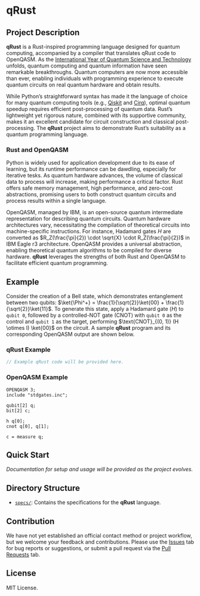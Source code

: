 # qRust

## Project Description

**qRust** is a Rust-inspired programming language designed for quantum computing, accompanied by a compiler that translates qRust code to OpenQASM.
As the [International Year of Quantum Science and Technology](https://quantum2025.org) unfolds, quantum computing and quantum information have seen remarkable breakthroughs.
Quantum computers are now more accessible than ever, enabling individuals with programming experience to execute quantum circuits on real quantum hardware and obtain results.

While Python’s straightforward syntax has made it the language of choice for many quantum computing tools (e.g., [Qiskit](https://www.ibm.com/quantum/qiskit) and [Cirq](https://quantumai.google/cirq)), optimal quantum speedup requires efficient post-processing of quantum data.
Rust’s lightweight yet rigorous nature, combined with its supportive community, makes it an excellent candidate for circuit construction and classical post-processing.
The **qRust** project aims to demonstrate Rust’s suitability as a quantum programming language.


### Rust and OpenQASM

Python is widely used for application development due to its ease of learning, but its runtime performance can be dawdling, especially for iterative tesks.
As quantum hardware advances, the volume of classical data to process will increase, making performance a critical factor.
Rust offers safe memory management, high performance, and zero-cost abstractions, promising users to both construct quantum circuits and process results within a single language.

OpenQASM, managed by IBM, is an open-source quantum intermediate representation for describing quantum circuits.
Quantum hardware architectures vary, necessitating the compilation of theoretical circuits into machine-specific instructions. 
For instance, Hadamard gates $H$ are converted as $R_Z(\frac{\pi}{2}) \cdot \sqrt{X} \cdot R_Z(\frac{\pi}{2})$ in IBM Eagle r3 architecture.
OpenQASM provides a universal abstraction, enabling theoretical quantum algorithms to be compiled for diverse hardware.
**qRust** leverages the strengths of both Rust and OpenQASM to facilitate efficient quantum programming.


## Example

Consider the creation of a Bell state, which demonstrates entanglement between two qubits: $\ket{\Phi^+} = \frac{1}{\sqrt{2}}\ket{00} + \frac{1}{\sqrt{2}}\ket{11}$.
To generate this state, apply a Hadamard gate ($H$) to `qubit 0`, followed by a controlled-NOT gate ($\text{CNOT}$) with `qubit 0` as the control and `qubit 1` as the target, performing $\text{CNOT}_{(0, 1)} (H \otimes I) \ket{00}$ on the circuit.
A sample **qRust** program and its corresponding OpenQASM output are shown below.

### qRust Example

```rust
// Example qRust code will be provided here.
```

### OpenQASM Example

```qasm
OPENQASM 3;
include "stdgates.inc";

qubit[2] q;
bit[2] c;

h q[0];
cnot q[0], q[1];

c = measure q;
```

## Quick Start

*Documentation for setup and usage will be provided as the project evolves.*


## Directory Structure

- [`specs/`](./specs): Contains the specifications for the **qRust** language.


## Contribution

We have not yet established an official contact method or project workflow, but we welcome your feedback and contributions.
Please use the [Issues](https://github.com/singlerr/qRust/issues) tab for bug reports or suggestions, or submit a pull request via the [Pull Requests](https://github.com/singlerr/qRust/pulls) tab.


## License

MIT License.
